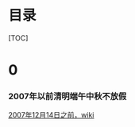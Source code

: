 # 目录

[TOC]

# 0

### 2007年以前清明端午中秋不放假

[2007年12月14日之前，wiki](https://zh.wikipedia.org/zh-cn/%E4%B8%AD%E5%8D%8E%E4%BA%BA%E6%B0%91%E5%85%B1%E5%92%8C%E5%9B%BD%E8%8A%82%E6%97%A5%E4%B8%8E%E5%85%AC%E4%BC%97%E5%81%87%E6%9C%9F)











